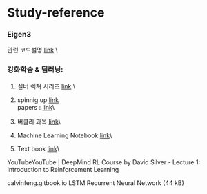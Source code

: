 # Study-reference


### Eigen3 
관련 코드설명 [link](https://runebook.dev/ko/docs/eigen3/group__quickrefpage) \


### 강화학습 & 딥러닝:
1. 실버 렉쳐 시리즈 [link](https://www.youtube.com/watch?v=2pWv7GOvuf0&list=PLqYmG7hTraZDM-OYHWgPebj2MfCFzFObQ&ab_channel=DeepMind) \

2. spinnig up [link](https://spinningup.openai.com/en/latest/spinningup/rl_intro.html)\
papers : [link](https://spinningup.openai.com/en/latest/spinningup/keypapers.html)\

3. 버클리 과목 [link](https://rail.eecs.berkeley.edu/deeprlcourse/)\

4. Machine Learning Notebook [link](https://calvinfeng.gitbook.io/machine-learning-notebook/supervised-learning/recurrent-neural-network/long_short_term_memory)\

5. Text book [link](https://web.stanford.edu/class/psych209/Readings/SuttonBartoIPRLBook2ndEd.pdf)\


YouTubeYouTube | DeepMind
RL Course by David Silver - Lecture 1: Introduction to Reinforcement Learning 

calvinfeng.gitbook.io
LSTM Recurrent Neural Network (44 kB)
